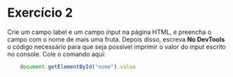 # Exercício 2

Crie um campo label e um campo input na página HTML, e preencha o campo com o nome de mais uma fruta.
Depois disso, escreva **No DevTools** o código necessário para que seja possível imprimir o valor do input escrito no console.
Cole o comando aqui:
```jsx
    document.getElementById("nome").value
```